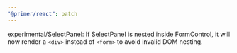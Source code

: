 ```yaml
---
"@primer/react": patch
---
```


experimental/SelectPanel: If SelectPanel is nested inside FormControl, it will now render a `<div>` instead of `<form>` to avoid invalid DOM nesting.
